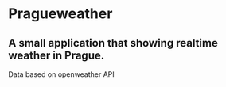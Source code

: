 # Pragueweather
A small application that showing realtime weather in Prague.
---
Data based on openweather API
